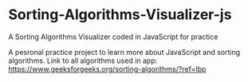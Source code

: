 # Sorting-Algorithms-Visualizer-js
A Sorting Algorithms Visualizer coded in JavaScript for practice

A pesronal practice project to learn more about JavaScript and sorting algorithms.
Link to all algorithms used in app: https://www.geeksforgeeks.org/sorting-algorithms/?ref=lbp


